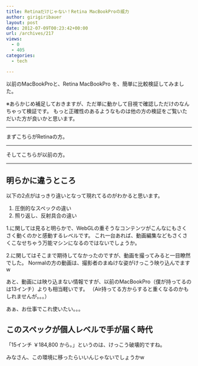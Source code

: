 ```yaml
---
title: Retinaだけじゃない！Retina MacBookProの威力
author: girigiribauer
layout: post
date: 2012-07-09T00:23:42+00:00
url: /archives/217
views:
  - 0
  - 405
categories:
  - tech

---
```

以前のMacBookProと、Retina MacBookPro を、簡単に比較検証してみました。

※あらかじめ補足しておきますが、ただ単に動かして目視で確認しただけのなんちゃって検証です。 もっと正確性のあるようなものは他の方の検証をご覧いただいた方が良いかと思います。

* * *

まずこちらがRetinaの方。



* * *

そしてこちらが以前の方。



* * *

## 明らかに違うところ

以下の2点がはっきり違いとなって現れてるのがわかると思います。

  1. 圧倒的なスペックの違い
  2. 照り返し、反射具合の違い

1.に関しては見ると明らかで、WebGLの重そうなコンテンツがこんなにもさくさく動くのかと感動するレベルです。 これ一台あれば、動画編集などもさくさくこなせちゃう万能マシンになるのではないでしょうか。

2.に関してはそこまで期待してなかったのですが、動画を撮ってみると一目瞭然でした。 Normalの方の動画は、撮影者のまぬけな姿がけっこう映り込んでますw

あと、動画には映り込まない情報ですが、以前のMacBookPro（僕が持ってるのは13インチ）よりも相当軽いです。 （Air持ってる方からすると重くなるのかもしれませんが。。。）

あぁ、お仕事でこれ使いたい。。。

## このスペックが個人レベルで手が届く時代

「15インチ ￥184,800 から。」というのは、けっこう破壊的ですね。

みなさん、この環境に移ったらいいんじゃないでしょうかw

